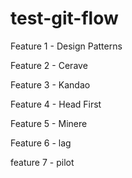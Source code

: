 # test-git-flow


Feature 1 - Design Patterns

Feature 2 - Cerave

Feature 3 - Kandao

Feature 4 - Head First

Feature 5 - Minere

Feature 6 - lag

feature 7 - pilot
